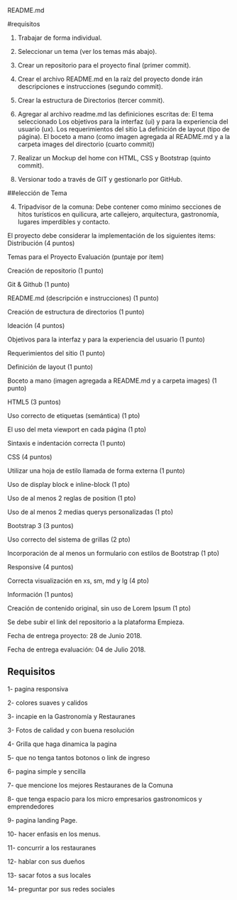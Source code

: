 README.md

#requisitos
1. Trabajar de forma individual.

2. Seleccionar un tema (ver los temas más abajo).

3. Crear un repositorio para el proyecto final (primer commit).

4. Crear el archivo README.md en la raíz del proyecto donde irán descripciones e
instrucciones (segundo commit).

5. Crear la estructura de Directorios (tercer commit).

6. Agregar al archivo readme.md las definiciones escritas de:
El tema seleccionado
Los objetivos para la interfaz (ui) y para la experiencia del usuario (ux).
Los requerimientos del sitio
La definición de layout (tipo de página).
El boceto a mano (como imagen agregada al README.md y a la carpeta
images del directorio (cuarto commit))

7. Realizar un Mockup del home con HTML, CSS y Bootstrap (quinto commit).

8. Versionar todo a través de GIT y gestionarlo por GitHub.

##elección de Tema

4. Tripadvisor de la comuna:
Debe contener como mínimo secciones de hitos turísticos en quilicura,
arte callejero, arquitectura, gastronomía, lugares imperdibles y contacto.

El proyecto debe considerar la implementación de los siguientes items:
Distribución (4 puntos)

Temas para el Proyecto
Evaluación (puntaje por ítem)

Creación de repositorio (1 punto)

Git & Github (1 punto)

README.md (descripción e instrucciones) (1 punto)

Creación de estructura de directorios (1 punto)

Ideación (4 puntos)

Objetivos para la interfaz y para la experiencia del usuario (1 punto)

Requerimientos del sitio (1 punto)

Definición de layout (1 punto)

Boceto a mano (imagen agregada a README.md y a carpeta images) (1
punto)

HTML5 (3 puntos)

Uso correcto de etiquetas (semántica) (1 pto)

El uso del meta viewport en cada página (1 pto)

Sintaxis e indentación correcta (1 punto)

CSS (4 puntos)

Utilizar una hoja de estilo llamada de forma externa (1 punto)

Uso de display block e inline-block (1 pto)

Uso de al menos 2 reglas de position (1 pto)

Uso de al menos 2 medias querys personalizadas (1 pto)

Bootstrap 3 (3 puntos)

Uso correcto del sistema de grillas (2 pto)

Incorporación de al menos un formulario con estilos de Bootstrap (1 pto)

Responsive (4 puntos)

Correcta visualización en xs, sm, md y lg (4 pto)

Información (1 puntos)

Creación de contenido original, sin uso de Lorem Ipsum (1 pto)

Se debe subir el link del repositorio a la plataforma Empieza.

Fecha de entrega proyecto: 28 de Junio 2018.

Fecha de entrega evaluación: 04 de Julio 2018.

## Requisitos

1- pagina responsiva

2- colores suaves y calidos

3- incapie en la Gastronomía y Restauranes

3- Fotos de calidad y con buena resolución

4- Grilla que haga dinamica la pagina

5- que no tenga tantos botonos o link de ingreso

6- pagina simple y sencilla

7- que mencione los mejores Restauranes de la Comuna

8- que tenga espacio para los micro empresarios gastronomicos y emprendedores

9- pagina landing Page.

10- hacer enfasis en los menus.

11- concurrir a los restauranes

12- hablar con sus dueños

13- sacar fotos a sus locales

14- preguntar por sus redes sociales
